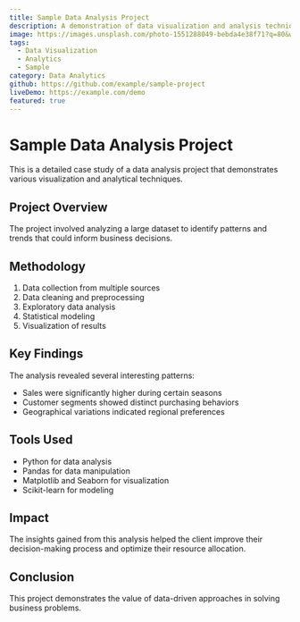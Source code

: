 ```yaml
---
title: Sample Data Analysis Project
description: A demonstration of data visualization and analysis techniques.
image: https://images.unsplash.com/photo-1551288049-bebda4e38f71?q=80&w=1470&auto=format&fit=crop
tags:
  - Data Visualization
  - Analytics
  - Sample
category: Data Analytics
github: https://github.com/example/sample-project
liveDemo: https://example.com/demo
featured: true
---
```


# Sample Data Analysis Project

This is a detailed case study of a data analysis project that demonstrates various visualization and analytical techniques.

## Project Overview

The project involved analyzing a large dataset to identify patterns and trends that could inform business decisions.

## Methodology

1. Data collection from multiple sources
2. Data cleaning and preprocessing
3. Exploratory data analysis
4. Statistical modeling
5. Visualization of results

## Key Findings

The analysis revealed several interesting patterns:

- Sales were significantly higher during certain seasons
- Customer segments showed distinct purchasing behaviors
- Geographical variations indicated regional preferences

## Tools Used

- Python for data analysis
- Pandas for data manipulation
- Matplotlib and Seaborn for visualization
- Scikit-learn for modeling

## Impact

The insights gained from this analysis helped the client improve their decision-making process and optimize their resource allocation.

## Conclusion

This project demonstrates the value of data-driven approaches in solving business problems. 